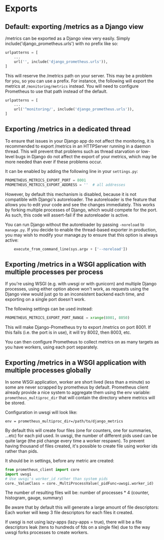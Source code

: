 # Exports

## Default: exporting /metrics as a Django view

/metrics can be exported as a Django view very easily. Simply
include('django_prometheus.urls') with no prefix like so:

```python
urlpatterns = [
    ...
    url('', include('django_prometheus.urls')),
]
```

This will reserve the /metrics path on your server. This may be a
problem for you, so you can use a prefix. For instance, the following
will export the metrics at `/monitoring/metrics` instead. You will
need to configure Prometheus to use that path instead of the default.

```python
urlpatterns = [
    ...
    url('^monitoring/', include('django_prometheus.urls')),
]
```

## Exporting /metrics in a dedicated thread

To ensure that issues in your Django app do not affect the monitoring,
it is recommended to export /metrics in an HTTPServer running in a
daemon thread. This will prevent that problems such as thread
starvation or low-level bugs in Django do not affect the export of
your metrics, which may be more needed than ever if these problems
occur.

It can be enabled by adding the following line in your `settings.py`:

```python
PROMETHEUS_METRICS_EXPORT_PORT = 8001
PROMETHEUS_METRICS_EXPORT_ADDRESS = ''  # all addresses
```

However, by default this mechanism is disabled, because it is not
compatible with Django's autoreloader. The autoreloader is the feature
that allows you to edit your code and see the changes
immediately. This works by forking multiple processes of Django, which
would compete for the port. As such, this code will assert-fail if the
autoreloader is active.

You can run Django without the autoreloader by passing `-noreload` to
`manage.py`. If you decide to enable the thread-based exporter in
production, you may wish to modify your manage.py to ensure that this
option is always active:

```python
    execute_from_command_line(sys.argv + ['--noreload'])
```

## Exporting /metrics in a WSGI application with multiple processes per process

If you're using WSGI (e.g. with uwsgi or with gunicorn) and multiple
Django processes, using either option above won't work, as requests
using the Django view would just go to an inconsistent backend each
time, and exporting on a single port doesn't work.

The following settings can be used instead:

```python
PROMETHEUS_METRICS_EXPORT_PORT_RANGE = xrange(8001, 8050)
```

This will make Django-Prometheus try to export /metrics on port
8001. If this fails (i.e. the port is in use), it will try 8002, then
8003, etc.

You can then configure Prometheus to collect metrics on as many
targets as you have workers, using each port separately.

## Exporting /metrics in a WSGI application with multiple processes globally

In some WSGI application, worker are short lived (less than a minute) so some
are never scrapped by prometheus by default. Prometheus client already provide
a nice system to aggregate them using the env variable: ```prometheus_multiproc_dir```
that will contain the directory where metrics will be stored.

Configuration in uwsgi will look like:

```
env = prometheus_multiproc_dir=/path/to/django_metrics
```

By default this will create four files (one for counters, one for summaries, ...etc)
for each pid used. In uwsgi, the number of different pids used can be quite large
(the pid change every time a worker respawn). To prevent having thousand of files
created, it's possible to create file using worker ids rather than pids.

It should be in settings, before any metric are created:

```python
from prometheus_client import core
import uwsgi
# Use uwsgi's worker_id rather than system pids
core._ValueClass = core._MultiProcessValue(_pidFunc=uwsgi.worker_id)
```

The number of resulting files will be:
number of processes * 4 (counter, histogram, gauge, summary)

Be aware that by default this will generate a large amount of file descriptors:
Each worker will keep 3 file descriptors for each files it created.

If uwsgi is not using lazy-apps (lazy-apps = true), there will be a
file descriptors leak (tens to hundreds of fds on a single file) due
to the way uwsgi forks processes to create workers.
